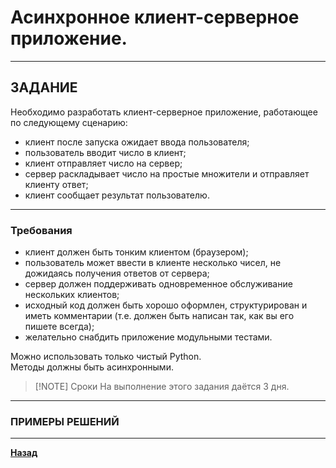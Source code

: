 # Асинхронное клиент-серверное приложение.

***

## ЗАДАНИЕ

Необходимо разработать клиент-серверное приложение, работающее по следующему сценарию:
- клиент после запуска ожидает ввода пользователя;  
- пользователь вводит число в клиент;  
- клиент отправляет число на сервер;  
- сервер раскладывает число на простые множители и отправляет клиенту ответ;  
- клиент сообщает результат пользователю.  

***

### Требования

- клиент должен быть тонким клиентом (браузером);  
- пользователь может ввести в клиенте несколько чисел, не дожидаясь получения ответов от сервера;  
- сервер должен поддерживать одновременное обслуживание нескольких клиентов;  
- исходный код должен быть хорошо оформлен, структурирован и иметь комментарии (т.е. должен быть написан так, как вы его пишете всегда);  
- желательно снабдить приложение модульными тестами.  

Можно использовать только чистый Python.  
Методы должны быть асинхронными.  

> [!NOTE] Сроки
> На выполнение этого задания даётся 3 дня.

***

### ПРИМЕРЫ РЕШЕНИЙ
***

**[Назад](/developer/README.md)**